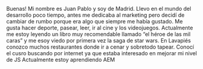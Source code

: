 Buenas!
Mi nombre es Juan Pablo y soy de Madrid.
Llevo en el mundo del desarrollo poco tiempo, antes me dedicaba al marketing pero decidí de cambiar de rumbo porque era algo que siempre me había gustado.
Me gusta hacer deporte, pasear, leer, ir al cine y los videojuegos. Actualmente me estoy leyendo un libro muy recomendable llamado “el héroe de las mil caras” y me esoy viedo por primera vez la saga de star wars.
En Lavapiés conozco muchos restaurantes donde ir a cenar y sobretodo tapear.
Conocí el cusro buscando por internet ya que estaba interesado en mejorar mi nivel de JS
Actualmente estoy aprendiendo AEM
